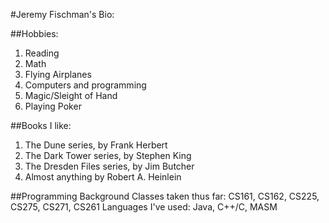 #Jeremy Fischman's Bio:

##Hobbies:
1. Reading
2. Math
3. Flying Airplanes
4. Computers and programming
5. Magic/Sleight of Hand
6. Playing Poker

##Books I like:
1.  The Dune series, by Frank Herbert
2.  The Dark Tower series, by Stephen King
3.  The Dresden Files series, by Jim Butcher
4.  Almost anything by Robert A. Heinlein


##Programming Background
Classes taken thus far: CS161, CS162, CS225, CS275, CS271, CS261
Languages I've used: Java, C++/C, MASM
